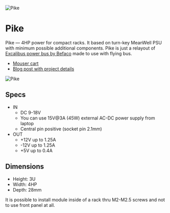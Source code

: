 ![Pike](/Pics/pike-iso.jpg)

# Pike
Pike — 4HP power for compact racks. It based on turn-key MeanWell PSU with minimum possible additional components. Pike is just a relayout of [Excalibus power bus by Befaco](https://www.befaco.org/excalibus/) made to use with flying bus.

- [Mouser cart](https://www.mouser.fi/ProjectManager/ProjectDetail.aspx?AccessID=896566e5e1)
- [Blog post with project details](https://snnkv.com/projects/pike/)

![Pike](/Pics/pike-title.jpg)

## Specs
- IN
    - DC 9-18V
    - You can use 15V@3A (45W) external AC-DC power supply from laptop
    - Central pin positive (socket pin 2.1mm)
- OUT
    - +12V up to 1.25A
    - -12V up to 1.25A
    - +5V up to 0.4A

## Dimensions
- Height: 3U
- Width: 4HP
- Depth: 28mm

It is possible to install module inside of a rack thru M2-M2.5 screws and not to use front panel at all.